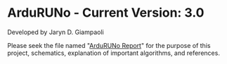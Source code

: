 # ArduRUNo - Current Version: 3.0
Developed by Jaryn D. Giampaoli

Please seek the file named "[ArduRUNo Report](https://github.com/TheTechnicalAce/ArduRUNo/blob/Version-3.0/ArduRUNo%20Report.pdf)" for the purpose of this project, schematics, explanation of important algorithms, and references.
